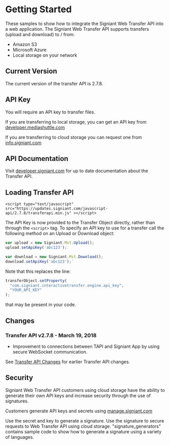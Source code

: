 # Getting Started

These samples to show how to integrate the Signiant Web Transfer API into a web application. The Signiant Web Transfer API supports transfers (upload and download) to / from:

* Amazon S3
* Microsoft Azure
* Local storage on your network

## Current Version

The current version of the transfer API is 2.7.8.

## API Key

You will require an API key to transfer files.

If you are transferring to local storage, you can get an API key from [developer.mediashuttle.com](https://developer.mediashuttle.com)

If you are transferring to cloud storage you can request one from [info.signiant.com](http://info.signiant.com/flight-Free-Trial_1.html)

## API Documentation

Visit [developer.signiant.com](http://developer.signiant.com) for up to date documentation about the Transfer API.

## Loading Transfer API

`<script type="text/javascript" src="https://updates.signiant.com/javascript-api/2.7.8/transferapi.min.js" ></script>`

The API Key is now provided to the Transfer Object directly, rather than through the `<script>` tag. To specify an API key to use for a transfer call the following method on an Upload or Download object:

```javascript
var upload = new Signiant.Mst.Upload();
upload.setApiKey('abc123');

var download = new Signiant.Mst.Download();
download.setApiKey('abc123');`
```

Note that this replaces the line:

```javascript
transferObject.setProperty(
  "com.signiant.interactivetransfer.engine.api_key",
  "YOUR_API_KEY"
);
```

that may be present in your code.

## Changes

### Transfer API v2.7.8 - March 19, 2018

* Improvement to connections between TAPI and Signiant App by using secure WebSocket communication.

See [Transfer API Changes](change.md) for earlier Transfer API changes.

## Security

Signiant Web Transfer API customers using cloud storage have the ability to generate their own API keys and increase security through the use of signatures.

Customers generate API keys and secrets using [manage.signiant.com](https://manage.signiant.com)

Use the secret and key to generate a signature. Use the signature to secure requests to Web Transfer API using cloud storage. "signature_generators" contains sample code to show how to generate a signature using a variety of languages.
